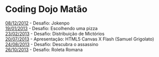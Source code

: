 Coding Dojo Matão
===

[08/12/2012](https://github.com/leocomelli/cdm/tree/master/dojo_08122012) - Desafio: Jokenpo <br/>
[19/01/2013](https://github.com/leocomelli/cdm/tree/master/dojo_19012013) - Desafio: Escolhendo uma pizza <br/>
[23/02/2013](https://github.com/leocomelli/cdm/tree/master/dojo_23022013) - Desafio: Distribuição de Mictórios  <br/>
[20/07/2013](https://github.com/samuelgrigolato/tcccanvasxflash) - Apresentação: HTML5 Canvas X Flash (Samuel Grigolato) <br/>
[24/08/2013](https://github.com/leocomelli/cdm/tree/master/dojo_24082013) - Desafio: Descubra o assassino <br/>
[26/10/2013](https://github.com/leocomelli/cdm/tree/master/dojo_26102013) - Desafio: Roleta Romana <br/>

